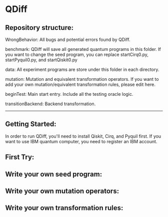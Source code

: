 # QDiff

## Repository structure:

WrongBehavior: All bugs and potential errors found by QDiff.

benchmark: QDiff will save all generated quantum programs in this folder. If you want to change the seed program, you can replace startCirq0.py, startPyquil0.py, and startQiskit0.py

data: All experiment programs are store under this folder in each directory.

mutation: Mutation and equivalent transformation operators. If you want to add your own mutation/equivalent transformation rules, please edit here.

beginTest: Main start entry. Include all the testing oracle logic.

transitionBackend: Backend transformation.


-----


## Getting Started:

In order to run QDiff, you'll need to install Qiskit, Cirq, and Pyquil first. If you want to use IBM quantum computer, you need to register an IBM account.

## First Try:

## Write your own seed program:

## Write your own mutation operators:

## Write your own transformation rules:
